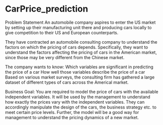 # CarPrice_prediction

Problem Statement
An automobile company aspires to enter the US market by setting up their manufacturing unit there and producing cars locally to give competition to their US and European counterparts.

They have contracted an automobile consulting company to understand the factors on which the pricing of cars depends. 
Specifically, they want to understand the factors affecting the pricing of cars in the American market, since those may be very different from the Chinese market. 

The company wants to know:
Which variables are significant in predicting the price of a car
How well those variables describe the price of a car Based on various market surveys, the consulting firm has gathered a large dataset of different types of cars across the Americal market.

Business Goal: 
You are required to model the price of cars with the available independent variables. It will be used by the management to understand how exactly the prices vary with the independent variables. They can accordingly manipulate the design of the cars, the business strategy etc. to meet certain price levels. Further, the model will be a good way for management to understand the pricing dynamics of a new market.
